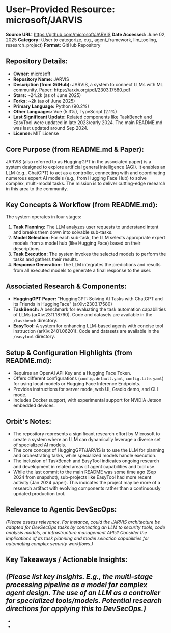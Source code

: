 # User-Provided Resource: microsoft/JARVIS

**Source URL:** https://github.com/microsoft/JARVIS
**Date Accessed:** June 02, 2025
**Category:** (User to categorize, e.g., agent_framework, llm_tooling, research_project)
**Format:** GitHub Repository

## Repository Details:
-   **Owner:** microsoft
-   **Repository Name:** JARVIS
-   **Description (from GitHub):** JARVIS, a system to connect LLMs with ML community. Paper: https://arxiv.org/pdf/2303.17580.pdf
-   **Stars:** ~24.2k (as of June 2025)
-   **Forks:** ~2k (as of June 2025)
-   **Primary Language:** Python (90.2%)
-   **Other Languages:** Vue (5.3%), TypeScript (2.1%)
-   **Last Significant Update:** Related components like TaskBench and EasyTool were updated in late 2023/early 2024. The main README.md was last updated around Sep 2024.
-   **License:** MIT License

## Core Purpose (from README.md & Paper):
JARVIS (also referred to as HuggingGPT in the associated paper) is a system designed to explore artificial general intelligence (AGI). It enables an LLM (e.g., ChatGPT) to act as a controller, connecting with and coordinating numerous expert AI models (e.g., from Hugging Face Hub) to solve complex, multi-modal tasks. The mission is to deliver cutting-edge research in this area to the community.

## Key Concepts & Workflow (from README.md):
The system operates in four stages:
1.  **Task Planning:** The LLM analyzes user requests to understand intent and breaks them down into solvable sub-tasks.
2.  **Model Selection:** For each sub-task, the LLM selects appropriate expert models from a model hub (like Hugging Face) based on their descriptions.
3.  **Task Execution:** The system invokes the selected models to perform the tasks and gathers their results.
4.  **Response Generation:** The LLM integrates the predictions and results from all executed models to generate a final response to the user.

## Associated Research & Components:
-   **HuggingGPT Paper:** "HuggingGPT: Solving AI Tasks with ChatGPT and its Friends in HuggingFace" (arXiv:2303.17580)
-   **TaskBench:** A benchmark for evaluating the task automation capabilities of LLMs (arXiv:2311.18760). Code and datasets are available in the `/taskbench` directory.
-   **EasyTool:** A system for enhancing LLM-based agents with concise tool instruction (arXiv:2401.06201). Code and datasets are available in the `/easytool` directory.

## Setup & Configuration Highlights (from README.md):
-   Requires an OpenAI API Key and a Hugging Face Token.
-   Offers different configurations (`config.default.yaml`, `config.lite.yaml`) for using local models or Hugging Face Inference Endpoints.
-   Provides instructions for server mode, web UI, Gradio demo, and CLI mode.
-   Includes Docker support, with experimental support for NVIDIA Jetson embedded devices.

## Orbit's Notes:
-   The repository represents a significant research effort by Microsoft to create a system where an LLM can dynamically leverage a diverse set of specialized AI models.
-   The core concept of HuggingGPT/JARVIS is to use the LLM for planning and orchestrating tasks, while specialized models handle execution.
-   The inclusion of TaskBench and EasyTool indicates ongoing research and development in related areas of agent capabilities and tool use.
-   While the last commit to the main README was some time ago (Sep 2024 from snapshot), sub-projects like EasyTool had more recent activity (Jan 2024 paper). This indicates the project may be more of a research artifact with evolving components rather than a continuously updated production tool.

## Relevance to Agentic DevSecOps:
*(Please assess relevance. For instance, could the JARVIS architecture be adapted for DevSecOps tasks by connecting an LLM to security tools, code analysis models, or infrastructure management APIs? Consider the implications of its task planning and model selection capabilities for automating complex security workflows.)*

## Key Takeaways / Actionable Insights:
*(Please list key insights. E.g., the multi-stage processing pipeline as a model for complex agent design. The use of an LLM as a controller for specialized tools/models. Potential research directions for applying this to DevSecOps.)*
-   
-   
-   
